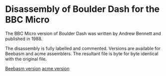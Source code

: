 # Disassembly of Boulder Dash for the BBC Micro

The BBC Micro version of Boulder Dash was written by Andrew Bennett and published in 1988.

The disassembly is fully labelled and commented. Versions are available for Beebasm and acme assemblers. The resultant file is byte for byte identical with the original file.

[Beebasm version](source/___1____beebasm.asm)
[acme version](source/___1___.asm)
